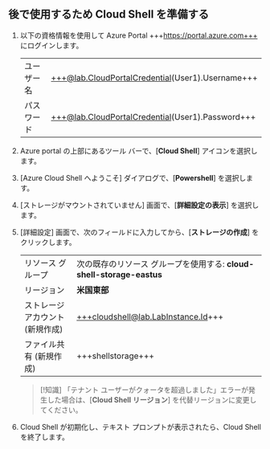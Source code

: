 ## 後で使用するため Cloud Shell を準備する
1. 以下の資格情報を使用して Azure Portal +++https://portal.azure.com+++ にログインします。

    |||
    |--|--|
    |ユーザー名|+++@lab.CloudPortalCredential(User1).Username+++|
    |パスワード|+++@lab.CloudPortalCredential(User1).Password+++|

1. Azure portal の上部にあるツール バーで、[**Cloud Shell**] アイコンを選択します。

1. [Azure Cloud Shell へようこそ] ダイアログで、[**Powershell**] を選択します。

1. [ストレージがマウントされていません] 画面で、[**詳細設定の表示**] を選択します。

1. [詳細設定] 画面で、次のフィールドに入力してから、[**ストレージの作成**] をクリックします。

    |||
    |--|--|
    |リソース グループ| 次の既存のリソース グループを使用する: **cloud-shell-storage-eastus**|
    |リージョン| **米国東部** |
    |ストレージ アカウント (新規作成)|+++cloudshell@lab.LabInstance.Id+++|
    |ファイル共有 (新規作成)|+++shellstorage+++|
    
    >[!知識] 「テナント ユーザーがクォータを超過しました」エラーが発生した場合は、[**Cloud Shell リージョン**] を代替リージョンに変更してください。

1. Cloud Shell が初期化し、テキスト プロンプトが表示されたら、Cloud Shell を終了します。
